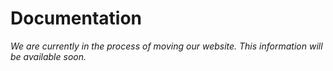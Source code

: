 # Documentation

*We are currently in the process of moving our website. This information will be available soon.*
